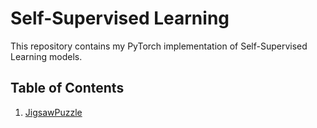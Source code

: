 # Self-Supervised Learning

This repository contains my PyTorch implementation of Self-Supervised Learning models.

## Table of Contents

1. [JigsawPuzzle](./JigsawPuzzle/README.md)
